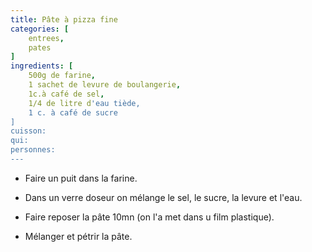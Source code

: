 ```yaml
---
title: Pâte à pizza fine
categories: [
    entrees,
    pates
]
ingredients: [
    500g de farine,
    1 sachet de levure de boulangerie,
    1c.à café de sel,
    1/4 de litre d'eau tiède,
    1 c. à café de sucre
]
cuisson: 
qui: 
personnes: 
---
```


* Faire un puit dans la farine.
* Dans un verre doseur on mélange le sel, le sucre, la levure et l'eau.
* Faire reposer la pâte 10mn (on l'a met dans u film plastique).

* Mélanger et pétrir la pâte.